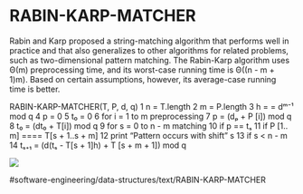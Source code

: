 # RABIN-KARP-MATCHER

Rabin and Karp proposed a string-matching algorithm that performs well
in practice and that also generalizes to other algorithms for related
problems, such as two-dimensional pattern matching. The Rabin-Karp
algorithm uses Θ(m) preprocessing time, and its worst-case running
time is Θ((n - m + 1)m). Based on certain assumptions, however, its
average-case running time is better.


RABIN-KARP-MATCHER(T, P, d, q) 
1 n = T.length 
2 m = P.length 
3 h = = dᵐ⁻¹ mod q 
4 p = 0 
5 t₀ = 0 
6 for i = 1 to m preprocessing 
7     p = (dₚ + P [i]) mod q
8     t₀ = (dt₀ + T[i]) mod q 
9 for s = 0 to n -  m  matching 
10    if p == tₛ
11        if P [1.. m] ==== T[s + 1..s + m] 
12        print “Pattern occurs with shift” s 
13    if s < n -  m 
14       tₛ₊₁ = (d(tₛ -  T[s + 1]h) + T [s + m + 1]) mod q 

![](RABIN-KARP-MATCHER/517E28F3-2895-4800-BDEF-B8FD731EA309.png)


#software-engineering/data-structures/text/RABIN-KARP-MATCHER
